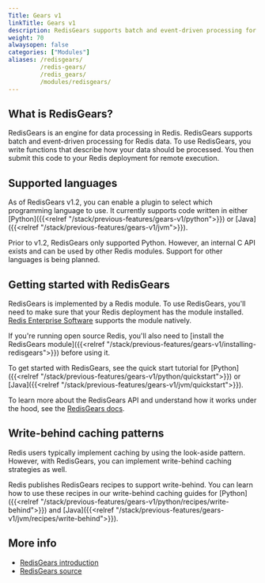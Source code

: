 ```yaml
---
Title: Gears v1
linkTitle: Gears v1
description: RedisGears supports batch and event-driven processing for Redis data.
weight: 70
alwaysopen: false
categories: ["Modules"]
aliases: /redisgears/
         /redis-gears/
         /redis_gears/
         /modules/redisgears/
---
```

## What is RedisGears?

RedisGears is an engine for data processing in Redis. RedisGears supports batch and event-driven processing for Redis data. To use RedisGears, you write functions that describe how your data should be processed. You then submit this code to your Redis deployment for remote execution.

## Supported languages

As of RedisGears v1.2, you can enable a plugin to select which programming language to use. It currently supports code written in either [Python]({{<relref "/stack/previous-features/gears-v1/python">}}) or [Java]({{<relref "/stack/previous-features/gears-v1/jvm">}}).

Prior to v1.2, RedisGears only supported Python. However, an internal C API exists and can be used by other Redis modules. Support for other languages is being planned.

## Getting started with RedisGears

RedisGears is implemented by a Redis module. To use RedisGears, you'll need to make sure that your Redis deployment has the module installed. [Redis Enterprise Software](https://docs.redislabs.com/latest/rs/) supports the module natively.

If you're running open source Redis, you'll also need to [install the RedisGears module]({{<relref "/stack/previous-features/gears-v1/installing-redisgears">}}) before using it.

To get started with RedisGears, see the quick start tutorial for [Python]({{<relref "/stack/previous-features/gears-v1/python/quickstart">}}) or [Java]({{<relref "/stack/previous-features/gears-v1/jvm/quickstart">}}).

To learn more about the RedisGears API and understand how it works under the hood, see the [RedisGears docs](https://oss.redislabs.com/redisgears/).

## Write-behind caching patterns

Redis users typically implement caching by using the look-aside pattern. However, with RedisGears, you can implement write-behind caching strategies as well.

Redis publishes RedisGears recipes to support write-behind. You can learn how to use these recipes in our write-behind caching guides for [Python]({{<relref "/stack/previous-features/gears-v1/python/recipes/write-behind">}}) and [Java]({{<relref "/stack/previous-features/gears-v1/jvm/recipes/write-behind">}}).

## More info

- [RedisGears introduction](https://oss.redis.com/redisgears/intro.html)
- [RedisGears source](https://github.com/RedisGears/RedisGears)
